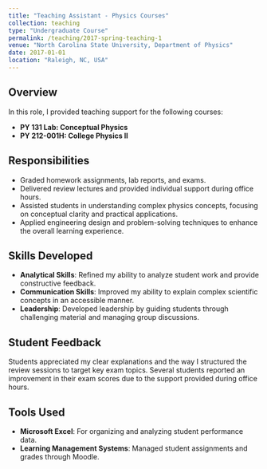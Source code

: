 ```yaml
---
title: "Teaching Assistant - Physics Courses"
collection: teaching
type: "Undergraduate Course"
permalink: /teaching/2017-spring-teaching-1
venue: "North Carolina State University, Department of Physics"
date: 2017-01-01
location: "Raleigh, NC, USA"
---
```


## Overview
In this role, I provided teaching support for the following courses:
- **PY 131 Lab: Conceptual Physics**
- **PY 212-001H: College Physics II**

## Responsibilities
- Graded homework assignments, lab reports, and exams.
- Delivered review lectures and provided individual support during office hours.
- Assisted students in understanding complex physics concepts, focusing on conceptual clarity and practical applications.
- Applied engineering design and problem-solving techniques to enhance the overall learning experience.

## Skills Developed
- **Analytical Skills**: Refined my ability to analyze student work and provide constructive feedback.
- **Communication Skills**: Improved my ability to explain complex scientific concepts in an accessible manner.
- **Leadership**: Developed leadership by guiding students through challenging material and managing group discussions.

## Student Feedback
Students appreciated my clear explanations and the way I structured the review sessions to target key exam topics. Several students reported an improvement in their exam scores due to the support provided during office hours.

## Tools Used
- **Microsoft Excel**: For organizing and analyzing student performance data.
- **Learning Management Systems**: Managed student assignments and grades through Moodle.

